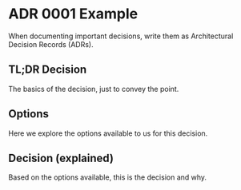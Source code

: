 # ADR 0001 Example

When documenting important decisions, write them as Architectural Decision Records (ADRs).

## TL;DR Decision

The basics of the decision, just to convey the point.

## Options

Here we explore the options available to us for this decision.

## Decision (explained)

Based on the options available, this is the decision and why.
